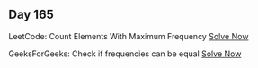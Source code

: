 ## Day 165

LeetCode: Count Elements With Maximum Frequency 
[Solve Now](https://leetcode.com/problems/count-elements-with-maximum-frequency/description/)

GeeksForGeeks: Check if frequencies can be equal 
[Solve Now](https://www.geeksforgeeks.org/problems/check-frequencies4211/1)